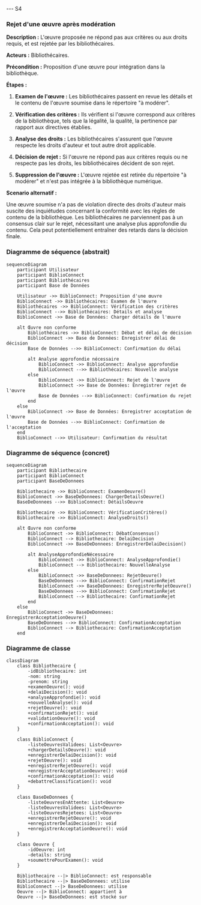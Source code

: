--- S4
### Rejet d'une œuvre après modération

**Description :** L'œuvre proposée ne répond pas aux critères ou aux droits requis, et est rejetée par les bibliothécaires.

**Acteurs :** Bibliothécaires.

**Précondition :** Proposition d'une œuvre pour intégration dans la bibliothèque.

**Étapes :**

1. **Examen de l'œuvre :** Les bibliothécaires passent en revue les détails et le contenu de l'œuvre soumise dans le répertoire "à modérer".

2. **Vérification des critères :** Ils vérifient si l'œuvre correspond aux critères de la bibliothèque, tels que la légalité, la qualité, la pertinence par rapport aux directives établies.

3. **Analyse des droits :** Les bibliothécaires s'assurent que l'œuvre respecte les droits d'auteur et tout autre droit applicable.

4. **Décision de rejet :** Si l'œuvre ne répond pas aux critères requis ou ne respecte pas les droits, les bibliothécaires décident de son rejet.

5. **Suppression de l'œuvre :** L'œuvre rejetée est retirée du répertoire "à modérer" et n'est pas intégrée à la bibliothèque numérique.

**Scenario alternatif :**

Une œuvre soumise n'a pas de violation directe des droits d'auteur mais suscite des inquiétudes concernant la conformité avec les règles de contenu de la bibliothèque. Les bibliothécaires ne parviennent pas à un consensus clair sur le rejet, nécessitant une analyse plus approfondie du contenu. Cela peut potentiellement entraîner des retards dans la décision finale.

### Diagramme de séquence (abstrait)
```mermaid
sequenceDiagram
    participant Utilisateur
    participant BiblioConnect
    participant Bibliothécaires
    participant Base de Données

    Utilisateur ->> BiblioConnect: Proposition d'une œuvre
    BiblioConnect ->> Bibliothécaires: Examen de l'œuvre
    Bibliothécaires ->> BiblioConnect: Vérification des critères
    BiblioConnect -->> Bibliothécaires: Détails et analyse
    BiblioConnect ->> Base de Données: Charger détails de l'œuvre

    alt Œuvre non conforme
        Bibliothécaires ->> BiblioConnect: Débat et délai de décision
        BiblioConnect ->> Base de Données: Enregistrer délai de décision
        Base de Données -->> BiblioConnect: Confirmation du délai

        alt Analyse approfondie nécessaire
            BiblioConnect ->> BiblioConnect: Analyse approfondie
            BiblioConnect -->> Bibliothécaires: Nouvelle analyse
        else
            BiblioConnect ->> BiblioConnect: Rejet de l'œuvre
            BiblioConnect ->> Base de Données: Enregistrer rejet de l'œuvre
            Base de Données -->> BiblioConnect: Confirmation du rejet
        end
    else
        BiblioConnect ->> Base de Données: Enregistrer acceptation de l'œuvre
        Base de Données -->> BiblioConnect: Confirmation de l'acceptation
    end
    BiblioConnect -->> Utilisateur: Confirmation du résultat
```

### Diagramme de séquence (concret)
```mermaid
sequenceDiagram
    participant Bibliothecaire
    participant BiblioConnect
    participant BaseDeDonnees

    Bibliothecaire ->> BiblioConnect: ExamenOeuvre()
    BiblioConnect ->> BaseDeDonnees: ChargerDetailsOeuvre()
    BaseDeDonnees -->> BiblioConnect: DétailsOeuvre

    Bibliothecaire ->> BiblioConnect: VérificationCritères()
    Bibliothecaire ->> BiblioConnect: AnalyseDroits()

    alt Œuvre non conforme
        BiblioConnect ->> BiblioConnect: DébatConsensus()
        BiblioConnect --> Bibliothecaire: DelaiDecision
        BiblioConnect ->> BaseDeDonnees: EnregistrerDelaiDecision()
  
        alt AnalyseApprofondieNécessaire
            BiblioConnect ->> BiblioConnect: AnalyseApprofondie()
            BiblioConnect --> Bibliothecaire: NouvelleAnalyse
        else
            BiblioConnect ->> BaseDeDonnees: RejetOeuvre()
            BaseDeDonnees -->> BiblioConnect: ConfirmationRejet
            BiblioConnect ->> BaseDeDonnees: EnregistrerRejetOeuvre()
            BaseDeDonnees -->> BiblioConnect: ConfirmationRejet
            BiblioConnect --> Bibliothecaire: ConfirmationRejet
        end
    else
        BiblioConnect ->> BaseDeDonnees: EnregistrerAcceptationOeuvre()
        BaseDeDonnees -->> BiblioConnect: ConfirmationAcceptation
        BiblioConnect --> Bibliothecaire: ConfirmationAcceptation
    end
```

### Diagramme de classe
```mermaid
classDiagram
    class Bibliothecaire {
        -idBibliothecaire: int
        -nom: string
        -prenom: string
        +examenOeuvre(): void
        +delaiDecision(): void
        +analyseApprofondie(): void
        +nouvelleAnalyse(): void
        +rejetOeuvre(): void
        +confirmationRejet(): void
        +validationOeuvre(): void
        +confirmationAcceptation(): void
    }

    class BiblioConnect {
        -listeOeuvresValidees: List<Oeuvre>
        +chargerDetailsOeuvre(): void
        +enregistrerDelaiDecision(): void
        +rejetOeuvre(): void
        +enregistrerRejetOeuvre(): void
        +enregistrerAcceptationOeuvre(): void
        +confirmationAcceptation(): void
        +debattreClassification(): void
    }

    class BaseDeDonnees {
        -listeOeuvresEnAttente: List<Oeuvre>
        -listeOeuvresValidees: List<Oeuvre>
        -listeOeuvresRejetees: List<Oeuvre>
        +enregistrerRejetOeuvre(): void
        +enregistrerDelaiDecision(): void
        +enregistrerAcceptationOeuvre(): void
    }

    class Oeuvre {
        -idOeuvre: int
        -details: string
        +soumettrePourExamen(): void
    }

    Bibliothecaire --|> BiblioConnect: est responsable
    Bibliothecaire --|> BaseDeDonnees: utilise
    BiblioConnect --|> BaseDeDonnees: utilise
    Oeuvre --|> BiblioConnect: appartient à
    Oeuvre --|> BaseDeDonnees: est stocké sur
```
